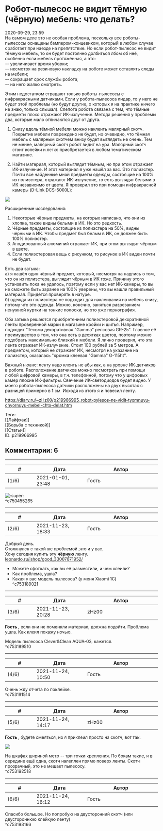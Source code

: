 Робот-пылесос не видит тёмную (чёрную) мебель: что делать?
==========================================================

  
2020-09-29, 23:59  
 На самом деле это не особая проблема, поскольку все роботы-пылесосы оснащены бампером-концевиком, который в любом случае сработает при наезде на препятствие. Но если робот-пылесос не видит тёмную мебель, то он будет постоянно долбиться лбом об неё, особенно если мебель протяжённая, а это:   
 -- увеличивает время уборки;   
 -- несмотря на резиновую накладку на роботе может оставлять следы на мебели;   
 -- сокращает срок службы робота;   
 -- на него жалко смотреть.   
   
 Этим недостатком страдают только роботы-пылесосы с инфракрасными датчиками. Если у робота-пылесоса лидар, то у него не будет этой проблемы (но будут другие, о которых я на практике ничего не знаю, только слышал). Слепота робота связана с тем, что тёмные предметы плохо отражают ИК-излучение. Метода решения у проблемы два, которые мало отличаются друг от друга.   
   
 1. Снизу вдоль тёмной мебели можно наклеить малярный скотч. Покрытие мебели повреждено не будет, но очевидно, что тёмная мебель с малярным скотчем внизу будет выглядеть не очень. Тем не менее, малярный скотч робот видит на ура. Малярный скотч стоит копейки и легко приобретается в любом тематическом магазине.   
   
 2. Найти материал, который выглядит тёмным, но при этом отражает ИК-излучение. И этот материал я уже нашёл за вас. Это полиэстер. Почти все найденные мной предметы одежды, состоящие на 100% из полиэстера, отражают ИК-излучение, то есть выглядят белыми в ИК независимо от цвета. Я проверил это при помощи инфракрасной камеры (D-Link DCS-5000L):   
   
   [![](https://i.imgur.com/rFVvm6Bh.jpg)](https://i.imgur.com/rFVvm6B.jpg)     
   
  Расширенные исследования:   
 1. Некоторые чёрные предметы, на которых написано, что они из хлопка, также видны белыми в ИК. Но это редкость.   
 2. Чёрные предметы, состоящие из полиэстера на 50%, видны чёрными в ИК. Чтобы предмет был белым в ИК, он должен быть 100% полиэстер.   
 3. Анодированный алюминий отражает ИК, при этом выглядит чёрным в цвете.   
 4. Если полиэстеровая вещь с рисунком, то рисунок в ИК виден почти не будет.    
   
 Есть два затыка:   
 а) я нашёл один чёрный предмет, который, несмотря на надпись о том, что он из полиэстера, выглядит чёрным в ИК тоже. Причину этого установить пока не удалось, поэтому если у вас нет ИК-камеры, то вы не сможете быть заранее на 100% уверены, что вы нашли правильный материал. Придётся проверять в натуре.   
 б) одежда из полиэстера не подходит для наклеивания на мебель снизу, потому что это одежда. Можно, конечно, заняться разрезанием ненужной куртки на тонкие полоски, но это уже порнография.   
   
 Оба затыка решаются приобретением полиэстеровой декоративной ленты проверенной марки в магазине кройки и шитья. Например, подходит "Тесьма декоративная "Gamma" репсовая GR-25". Главное её преимущество в том, что она есть в десятках цветов, поэтому можно подобрать максимально близкий к мебели. Я лично проверил, что эта лента отражает ИК-излучение. Стоит 100 рублей за 5 метров. А предметом, который не отражает ИК, несмотря на указание на полиэстер, оказалась "кромка клеевая "Gamma" G-115ht".   
   
 Важный нюанс: ленту надо клеить не абы как, а на уровне ИК-датчиков в роботе. Расположение датчиков можно посмотреть при помощи любой цифровой камеры, в т.ч. телефонной, потому что у цифровых камер плохие ИК-фильтры. Свечение ИК-светодиодов будет видно. У моего робота-пылесоса датчики расположены на двух высотах с разницей примерно в 1 см. Исходя из этого я и повесил ленту.   
  
<https://diary.ru/~zHz00/p219966995_robot-pylesos-ne-vidit-tyomnuyu-chyornuyu-mebel-chto-delat.htm>  
  
Теги:  
[[Лайфхак]]  
[[Борьба с техникой]]  
[[Статьи]]  
ID: p219966995  


Комментарии: 6
--------------

  


---



|         #         |              Дата              |                     Автор                     |           ID           |
| --- | --- | --- | --- |
| (1/6) | 2021-01-01, 23:48 | Гость | c750455265 |

  
 ![:super:](http://static.diary.ru/picture/1352.gif)   
 ^c750455265

---



|         #         |              Дата              |                     Автор                     |           ID           |
| --- | --- | --- | --- |
| (2/6) | 2021-11-23, 18:33 | Гость | c753189021 |

  
 Добрый день.   
 Столкнулся с такой же проблемой ,что и у вас.   
 Хочу сегодня купить эту  **чёрную**  ленту.   
  [leonardo.ru/ishop/good\_33007671952/](https://leonardo.ru/ishop/good_33007671952/)    
   
 - Можете сфоткать, как вы её разместили, и чем клеили?   
 - Как проблема, ушла?   
 - Какая у вас модель пылесоса? (у меня Xiaomi 1C)   
 ^c753189021

---



|         #         |              Дата              |                     Автор                     |           ID           |
| --- | --- | --- | --- |
| (3/6) | 2021-11-23, 20:28 | zHz00 | c753189510 |

  
  **Гость**  , если они не поменяли материал, должна подойти. Проблема ушла. Как клеил покажу ночью.   
   
 Модель пылесоса Clever&Clean AQUA-03, кажется.   
 ^c753189510

---



|         #         |              Дата              |                     Автор                     |           ID           |
| --- | --- | --- | --- |
| (4/6) | 2021-11-24, 10:50 | Гость | c753191514 |

  
 Очень жду отчета по поклейке.   
 ^c753191514

---



|         #         |              Дата              |                     Автор                     |           ID           |
| --- | --- | --- | --- |
| (5/6) | 2021-11-24, 14:17 | zHz00 | c753192518 |

  
  **Гость**  , будете смеяться, но я приклеил просто на скотч, вот так.   
   
  ![](https://d.radikal.ru/d30/2111/f7/6d15a6287365.jpg)    
   
 На шкафах шириной метр -- три точки крепления. По бокам такие, и в середине ещё одна, скотч налеплен прямо поверх ленты. Скотч прозрачный, это не мешает пылесосу.   
 ^c753192518

---



|         #         |              Дата              |                     Автор                     |           ID           |
| --- | --- | --- | --- |
| (6/6) | 2021-11-24, 16:12 | Гость | c753193166 |

  
 Спасибо большое. Но попробую на двусторонний скотч (или двустороннюю клейкую ленту)   
 ^c753193166